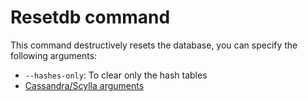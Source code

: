 # Resetdb command

This command destructively resets the database, you can specify the following arguments:

- `--hashes-only`: To clear only the hash tables
- [Cassandra/Scylla arguments](db.md)
